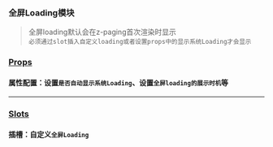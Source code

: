 ### 全屏Loading模块
> 全屏loading默认会在z-paging首次渲染时显示  
`必须通过slot插入自定义loading或者设置props中的显示系统Loading才会显示`

### [Props](/api/props/loading.html)
#### 属性配置：设置`是否自动显示系统Loading`、设置`全屏loading的展示时机`等
***
### [Slots](/api/slot/main.html#全屏loading-slot)
#### 插槽：自定义`全屏Loading`